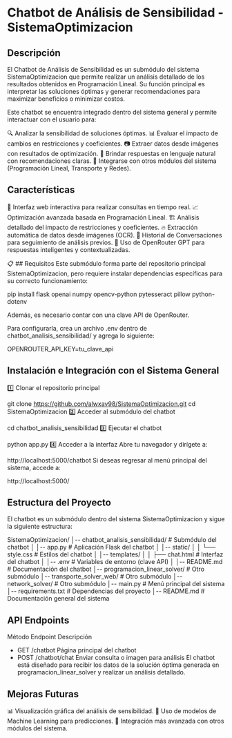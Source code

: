 

# Chatbot de Análisis de Sensibilidad - SistemaOptimizacion

## Descripción
El Chatbot de Análisis de Sensibilidad es un submódulo del sistema SistemaOptimizacion que permite realizar un análisis detallado de los resultados obtenidos en Programación Lineal. Su función principal es interpretar las soluciones óptimas y generar recomendaciones para maximizar beneficios o minimizar costos.

Este chatbot se encuentra integrado dentro del sistema general y permite interactuar con el usuario para:

🔍 Analizar la sensibilidad de soluciones óptimas.
📊 Evaluar el impacto de cambios en restricciones y coeficientes.
📷 Extraer datos desde imágenes con resultados de optimización.
🤖 Brindar respuestas en lenguaje natural con recomendaciones claras.
🚀 Integrarse con otros módulos del sistema (Programación Lineal, Transporte y Redes).


## Características
💬 Interfaz web interactiva para realizar consultas en tiempo real.
📈 Optimización avanzada basada en Programación Lineal.
🏗 Análisis detallado del impacto de restricciones y coeficientes.
🔥 Extracción automática de datos desde imágenes (OCR).
📂 Historial de Conversaciones para seguimiento de análisis previos.
🤖 Uso de OpenRouter GPT para respuestas inteligentes y contextualizadas.

📋 ## Requisitos
Este submódulo forma parte del repositorio principal SistemaOptimizacion, pero requiere instalar dependencias específicas para su correcto funcionamiento:

pip install flask openai numpy opencv-python pytesseract pillow python-dotenv

Además, es necesario contar con una clave API de OpenRouter.

Para configurarla, crea un archivo .env dentro de chatbot_analisis_sensibilidad/ y agrega lo siguiente:

OPENROUTER_API_KEY=tu_clave_api

## Instalación e Integración con el Sistema General
1️⃣ Clonar el repositorio principal

git clone https://github.com/alwxav98/SistemaOptimizacion.git
cd SistemaOptimizacion
2️⃣ Acceder al submódulo del chatbot

cd chatbot_analisis_sensibilidad
3️⃣ Ejecutar el chatbot

python app.py
4️⃣ Acceder a la interfaz
Abre tu navegador y dirígete a:

http://localhost:5000/chatbot
Si deseas regresar al menú principal del sistema, accede a:

http://localhost:5000/

## Estructura del Proyecto
El chatbot es un submódulo dentro del sistema SistemaOptimizacion y sigue la siguiente estructura:

SistemaOptimizacion/
│-- chatbot_analisis_sensibilidad/   # Submódulo del chatbot
│   │-- app.py          # Aplicación Flask del chatbot
│   │-- static/
│   │   └── style.css   # Estilos del chatbot
│   │-- templates/
│   │   ├── chat.html   # Interfaz del chatbot
│   │-- .env            # Variables de entorno (clave API)
│   │-- README.md       # Documentación del chatbot
│-- programacion_linear_solver/  # Otro submódulo
│-- transporte_solver_web/       # Otro submódulo
│-- network_solver/              # Otro submódulo
│-- main.py           # Menú principal del sistema
│-- requirements.txt  # Dependencias del proyecto
│-- README.md         # Documentación general del sistema


## API Endpoints
Método	Endpoint	Descripción
- GET	/chatbot	Página principal del chatbot
- POST	/chatbot/chat	Enviar consulta o imagen para análisis
El chatbot está diseñado para recibir los datos de la solución óptima generada en programacion_linear_solver y realizar un análisis detallado.

## Mejoras Futuras
📊 Visualización gráfica del análisis de sensibilidad.
🧠 Uso de modelos de Machine Learning para predicciones.
🔄 Integración más avanzada con otros módulos del sistema.
